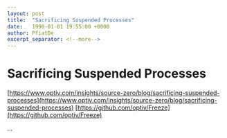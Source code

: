 ```yaml
---
layout: post
title:  "Sacrificing Suspended Processes"
date:   1990-01-01 19:55:00 +0000
author: PfiatDe
excerpt_separator: <!--more-->
---
```


# Sacrificing Suspended Processes
[https://www.optiv.com/insights/source-zero/blog/sacrificing-suspended-processes](https://www.optiv.com/insights/source-zero/blog/sacrificing-suspended-processes)
[https://github.com/optiv/Freeze](https://github.com/optiv/Freeze)

...
<!--more-->
